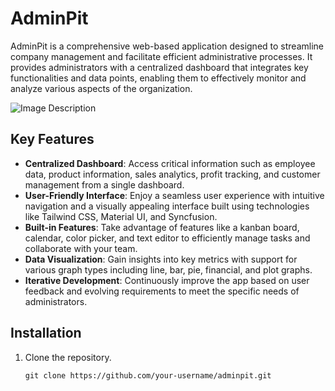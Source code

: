 # AdminPit

AdminPit is a comprehensive web-based application designed to streamline company management and facilitate efficient administrative processes. It provides administrators with a centralized dashboard that integrates key functionalities and data points, enabling them to effectively monitor and analyze various aspects of the organization.

![Image Description](https://imgur.com/L8YwTtY)




## Key Features

- **Centralized Dashboard**: Access critical information such as employee data, product information, sales analytics, profit tracking, and customer management from a single dashboard.
- **User-Friendly Interface**: Enjoy a seamless user experience with intuitive navigation and a visually appealing interface built using technologies like Tailwind CSS, Material UI, and Syncfusion.
- **Built-in Features**: Take advantage of features like a kanban board, calendar, color picker, and text editor to efficiently manage tasks and collaborate with your team.
- **Data Visualization**: Gain insights into key metrics with support for various graph types including line, bar, pie, financial, and plot graphs.
- **Iterative Development**: Continuously improve the app based on user feedback and evolving requirements to meet the specific needs of administrators.

## Installation

1. Clone the repository.
   ```shell
   git clone https://github.com/your-username/adminpit.git
